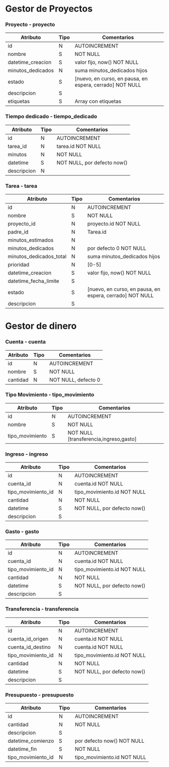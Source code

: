 # Gestor de Proyectos
### Proyecto - proyecto
| Atributo|Tipo|Comentarios|
|-----|----|----|
|id|N|AUTOINCREMENT|
|nombre|S|NOT NULL|
|datetime_creacion|S|valor fijo, now() NOT NULL|
|minutos_dedicados|N|suma minutos_dedicados hijos|
|estado|S|[nuevo, en curso, en pausa, en espera, cerrado] NOT NULL|
|descripcion|S||
|etiquetas|S|Array con etiquetas|

### Tiempo dedicado - tiempo_dedicado
|Atributo|Tipo|Comentarios|
|----|----|----|
|id|N|AUTOINCREMENT|
|tarea_id|N|tarea.id NOT NULL|
|minutos|N|NOT NULL|
|datetime|S|NOT NULL, por defecto now()|
|descripcion|N||

### Tarea - tarea
| Atributo|Tipo|Comentarios|
|-----|----|----|
|id|N|AUTOINCREMENT|
|nombre|S|NOT NULL|
|proyecto_id|N|proyecto.id NOT NULL|
|padre_id|N|Tarea.id|
|minutos_estimados|N||
|minutos_dedicados|N|por defecto 0 NOT NULL|
|minutos_dedicados_total|N|suma minutos_dedicados hijos|
|prioridad|N|[0-5]|
|datetime_creacion|S|valor fijo, now() NOT NULL|
|datetime_fecha_limite|S||
|estado|S|[nuevo, en curso, en pausa, en espera, cerrado] NOT NULL|
|descripcion|S||

# Gestor de dinero
### Cuenta - cuenta
| Atributo|Tipo|Comentarios|
|----|----|----|
|id|N|AUTOINCREMENT|
|nombre|S|NOT NULL|
|cantidad|N|NOT NULL, defecto 0|

### Tipo Movimiento - tipo_movimiento
|Atributo|Tipo|Comentarios|
|----|----|----|
|id|N|AUTOINCREMENT|
|nombre|S|NOT NULL|
|tipo_movimiento|S|NOT NULL [transferencia,ingreso,gasto]|

### Ingreso - ingreso
|Atributo|Tipo|Comentarios|
|----|----|----|
|id|N|AUTOINCREMENT|
|cuenta_id|N|cuenta.id NOT NULL|
|tipo_movimiento_id|N|tipo_movimiento.id NOT NULL|
|cantidad|N|NOT NULL|
|datetime|S|NOT NULL, por defecto now()|
|descripcion|S||

### Gasto - gasto
|Atributo|Tipo|Comentarios|
|----|----|----|
|id|N|AUTOINCREMENT|
|cuenta_id|N|cuenta.id NOT NULL|
|tipo_movimiento_id|N|tipo_movimiento.id NOT NULL|
|cantidad|N|NOT NULL|
|datetime|S|NOT NULL, por defecto now()|
|descripcion|S||

### Transferencia - transferencia
|Atributo|Tipo|Comentarios|
|----|----|----|
|id|N|AUTOINCREMENT|
|cuenta_id_origen|N|cuenta.id NOT NULL|
|cuenta_id_destino|N|cuenta.id NOT NULL|
|tipo_movimiento_id|N|tipo_movimiento.id NOT NULL|
|cantidad|N|NOT NULL|
|datetime|S|NOT NULL, por defecto now()|
|descripcion|S||

### Presupuesto - presupuesto
|Atributo|Tipo|Comentarios|
|----|----|----|
|id|N|AUTOINCREMENT|
|cantidad|N|NOT NULL|
|descripcion|S||
|datetime_comienzo|S|por defecto now() NOT NULL|
|datetime_fin|S|NOT NULL|
|tipo_movimiento_id|N|tipo_movimiento.id NOT NULL